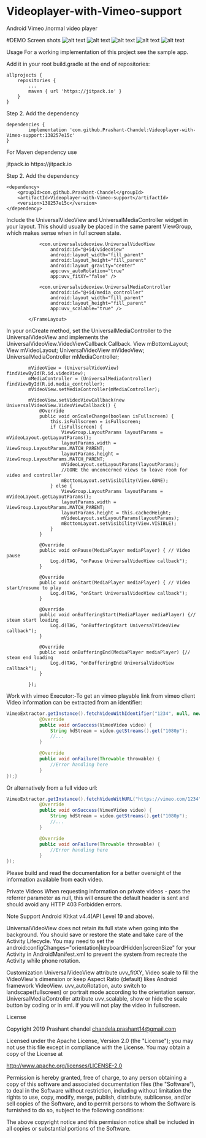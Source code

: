 # Videoplayer-with-Vimeo-support
Android Vimeo /normal video player 

#DEMO Screen shots
![alt text](https://github.com/Prashant-Chandel/Videoplayer-with-Vimeo-support/blob/master/Screenshot/Screenshot_20190310-160858.png)
![alt text](https://github.com/Prashant-Chandel/Videoplayer-with-Vimeo-support/blob/master/Screenshot/Screenshot_20190310-160922.png)
![alt text](https://github.com/Prashant-Chandel/Videoplayer-with-Vimeo-support/blob/master/Screenshot/Screenshot_20190310-161047.png)
![alt text](https://github.com/Prashant-Chandel/Videoplayer-with-Vimeo-support/blob/master/Screenshot/Screenshot_20190310-161052.png)
![alt text](https://github.com/Prashant-Chandel/Videoplayer-with-Vimeo-support/blob/master/Screenshot/Screenshot_20190310-162217.png)

Usage
For a working implementation of this project see the sample app.

Add it in your root build.gradle at the end of repositories:

	allprojects {
		repositories {
			...
			maven { url 'https://jitpack.io' }
		}
	}
Step 2. Add the dependency

	dependencies {
	        implementation 'com.github.Prashant-Chandel:Videoplayer-with-Vimeo-support:138257e15c'
	}
            
For Maven dependency use 

<repositories>
		<repository>
		    <id>jitpack.io</id>
		    <url>https://jitpack.io</url>
		</repository>
	</repositories>
  
Step 2. Add the dependency

	<dependency>
	    <groupId>com.github.Prashant-Chandel</groupId>
	    <artifactId>Videoplayer-with-Vimeo-support</artifactId>
	    <version>138257e15c</version>
	</dependency>            
            
            
Include the UniversalVideoView and UniversalMediaController widget in your layout. This should usually be placed in the same parent ViewGroup, which makes sense when in full screen state.
            <FrameLayout
                android:id="@+id/video_layout"
                android:layout_width="fill_parent"
                android:layout_height="200dp"
                android:background="@android:color/black">

                <com.universalvideoview.UniversalVideoView
                    android:id="@+id/videoView"
                    android:layout_width="fill_parent"
                    android:layout_height="fill_parent"
                    android:layout_gravity="center"
                    app:uvv_autoRotation="true"
                    app:uvv_fitXY="false" />

                <com.universalvideoview.UniversalMediaController
                    android:id="@+id/media_controller"
                    android:layout_width="fill_parent"
                    android:layout_height="fill_parent"
                    app:uvv_scalable="true" />

            </FrameLayout>
	    
In your onCreate method, set the UniversalMediaController to the UniversalVideoView and implements the
UniversalVideoView.VideoViewCallback Callback.
            View mBottomLayout;
            View mVideoLayout;
            UniversalVideoView mVideoView;
            UniversalMediaController mMediaController;

            mVideoView = (UniversalVideoView) findViewById(R.id.videoView);
            mMediaController = (UniversalMediaController) findViewById(R.id.media_controller);
            mVideoView.setMediaController(mMediaController);

            mVideoView.setVideoViewCallback(new UniversalVideoView.VideoViewCallback() {
                @Override
                public void onScaleChange(boolean isFullscreen) {
                    this.isFullscreen = isFullscreen;
                    if (isFullscreen) {
                        ViewGroup.LayoutParams layoutParams = mVideoLayout.getLayoutParams();
                        layoutParams.width = ViewGroup.LayoutParams.MATCH_PARENT;
                        layoutParams.height = ViewGroup.LayoutParams.MATCH_PARENT;
                        mVideoLayout.setLayoutParams(layoutParams);
                        //GONE the unconcerned views to leave room for video and controller
                        mBottomLayout.setVisibility(View.GONE);
                    } else {
                        ViewGroup.LayoutParams layoutParams = mVideoLayout.getLayoutParams();
                        layoutParams.width = ViewGroup.LayoutParams.MATCH_PARENT;
                        layoutParams.height = this.cachedHeight;
                        mVideoLayout.setLayoutParams(layoutParams);
                        mBottomLayout.setVisibility(View.VISIBLE);
                    }
                }

                @Override
                public void onPause(MediaPlayer mediaPlayer) { // Video pause
                    Log.d(TAG, "onPause UniversalVideoView callback");
                }

                @Override
                public void onStart(MediaPlayer mediaPlayer) { // Video start/resume to play
                    Log.d(TAG, "onStart UniversalVideoView callback");
                }

                @Override
                public void onBufferingStart(MediaPlayer mediaPlayer) {// steam start loading
                    Log.d(TAG, "onBufferingStart UniversalVideoView callback");
                }

                @Override
                public void onBufferingEnd(MediaPlayer mediaPlayer) {// steam end loading
                    Log.d(TAG, "onBufferingEnd UniversalVideoView callback");
                }

            });
            
            
            
Work with vimeo Executor:-To get an vimeo playable link from vimeo client
Video information can be extracted from an identifier:
```java
VimeoExtractor.getInstance().fetchVideoWithIdentifier("1234", null, new OnVimeoExtractionListener() {
            @Override
            public void onSuccess(VimeoVideo video) {
                String hdStream = video.getStreams().get("1080p");
                //...
            }

            @Override
            public void onFailure(Throwable throwable) {
                //Error handling here
            }
});}
```

Or alternatively from a full video url:
```java
VimeoExtractor.getInstance().fetchVideoWithURL("https://vimeo.com/1234", null, new OnVimeoExtractionListener() {
            @Override
            public void onSuccess(VimeoVideo video) {
                String hdStream = video.getStreams().get("1080p");
                //...
            }

            @Override
            public void onFailure(Throwable throwable) {
                //Error handling here
            }
});
```

Please build and read the documentation for a better oversight of the information available from each video.

Private Videos
When requesting information on private videos - pass the referrer parameter as null, this will ensure the default header is sent and should avoid any HTTP 403 Forbidden errors.

            
Note
Support Android Kitkat v4.4(API Level 19 and above).

UniversalVideoView does not retain its full state when going into the background. You should save or restore the state and take care of the Activity Lifecycle.
You may need to set the android:configChanges="orientation|keyboardHidden|screenSize" for your Activity in AndroidManifest.xml to prevent the system from recreate the Activity while phone rotation.

Customization
UniversalVideoView attribute
uvv_fitXY, Video scale to fill the VideoView's dimension or keep Aspect Ratio (default) likes Android framework VideoView.
uvv_autoRotation, auto switch to landscape(fullscreen) or portrait mode according to the orientation sensor.
UniversalMediaController attribute
uvv_scalable, show or hide the scale button by coding or in xml. if you will not play the video in fullscreen.

License

Copyright 2019  Prashant chandel <chandela.prashant14@gmail.com>

Licensed under the Apache License, Version 2.0 (the "License");
you may not use this file except in compliance with the License.
You may obtain a copy of the License at

   http://www.apache.org/licenses/LICENSE-2.0

Permission is hereby granted, free of charge, to any person obtaining a copy
of this software and associated documentation files (the "Software"), to deal
in the Software without restriction, including without limitation the rights
to use, copy, modify, merge, publish, distribute, sublicense, and/or sell
copies of the Software, and to permit persons to whom the Software is
furnished to do so, subject to the following conditions:

The above copyright notice and this permission notice shall be included in all
copies or substantial portions of the Software.
